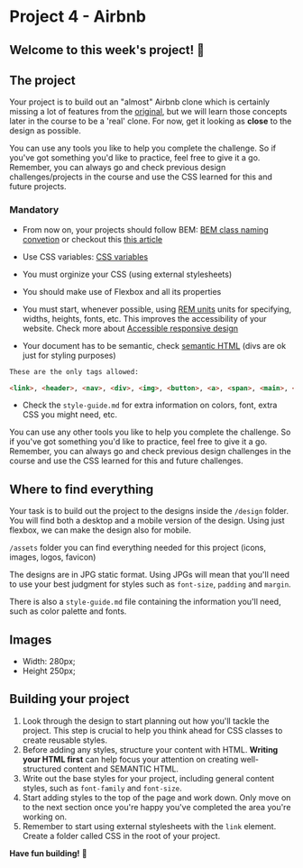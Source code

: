 # Project 4 - Airbnb

## Welcome to this week's project! 👋

## The project

Your project is to build out an "almost" Airbnb clone which is certainly missing a lot of features from the [original](https://www.airbnb.ca/), but we will learn those concepts later in the course to be a 'real' clone. For now, get it looking as **close** to the design as possible.

You can use any tools you like to help you complete the challenge. So if you've got something you'd like to practice, feel free to give it a go. Remember, you can always go and check previous design challenges/projects in the course and use the CSS learned for this and future projects.

### Mandatory

-   From now on, your projects should follow BEM: [BEM class naming convetion](https://getbem.com/naming/) or checkout this [this article](https://css-tricks.com/bem-101/)

-   Use CSS variables: [CSS variables](https://developer.mozilla.org/en-US/docs/Web/CSS/Using_CSS_custom_properties)
-   You must orginize your CSS (using external stylesheets)

-   You should make use of Flexbox and all its properties

-   You must start, whenever possible, using [REM units](https://www.w3schools.com/cssref/css_units.asp) units for specifying, widths, heights, fonts, etc. This improves the accessibility of your website. Check more about [Accessible responsive design](https://web.dev/accessible-responsive-design/)

-   Your document has to be semantic, check [semantic HTML](https://developer.mozilla.org/en-US/docs/Glossary/Semantics#semantics_in_html) (divs are ok just for styling purposes)

```html
These are the only tags allowed:

<link>, <header>, <nav>, <div>, <img>, <button>, <a>, <span>, <main>, <section>, <article>, <h4>, <p> (only used for some text below images – see design for more info)
```

-   Check the `style-guide.md` for extra information on colors, font, extra CSS you might need, etc.

You can use any other tools you like to help you complete the challenge. So if you've got something you'd like to practice, feel free to give it a go. Remember, you can always go and check previous design challenges in the course and use the CSS learned for this and future challenges.

## Where to find everything

Your task is to build out the project to the designs inside the `/design` folder. You will find both a desktop and a mobile version of the design. Using just flexbox, we can make the design also for mobile.

`/assets` folder you can find everything needed for this project (icons, images, logos, favicon)

The designs are in JPG static format. Using JPGs will mean that you'll need to use your best judgment for styles such as `font-size`, `padding` and `margin`.

There is also a `style-guide.md` file containing the information you'll need, such as color palette and fonts.

## Images

- Width: 280px;
- Height 250px;

## Building your project

1. Look through the design to start planning out how you'll tackle the project. This step is crucial to help you think ahead for CSS classes to create reusable styles.
2. Before adding any styles, structure your content with HTML. **Writing your HTML first** can help focus your attention on creating well-structured content and SEMANTIC HTML.
3. Write out the base styles for your project, including general content styles, such as `font-family` and `font-size`.
4. Start adding styles to the top of the page and work down. Only move on to the next section once you're happy you've completed the area you're working on.
5. Remember to start using external stylesheets with the `link` element. Create a folder called CSS in the root of your project.

**Have fun building!** 🚀
